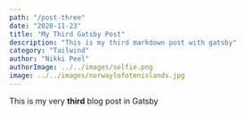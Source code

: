 ```yaml
---
path: "/post-three"
date: "2020-11-23"
title: "My Third Gatsby Post"
description: "This is my third markdown post with gatsby"
category: "Tailwind"
author: "Nikki Peel"
authorImage: ../../images/selfie.png
image: ../../images/norwaylofotenislands.jpg
---
```


This is my very **third** blog post in Gatsby
